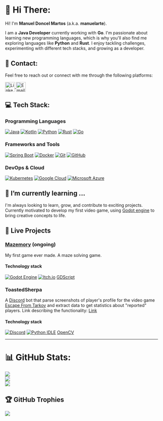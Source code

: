 <!--
**manuelarte/manuelarte** is a ✨ _special_ ✨ repository because its `README.md` (this file) appears on your GitHub profile.

Here are some ideas to get you started:

- 🔭 I’m currently working on ...
- 🌱 I’m currently learning ...
- 👯 I’m looking to collaborate on ...
- 🤔 I’m looking for help with ...
- 💬 Ask me about ...
- 📫 How to reach me: ...
- 😄 Pronouns: ...
- ⚡ Fun fact: ...
badges: https://github.com/inttter/md-badges
-->

# 👋 Hi There:

Hi! I'm **Manuel Doncel Martos** (a.k.a. **manuelarte**).  

I am a **Java Developer** currently working with **Go**. I'm passionate about learning new programming languages, which is why you'll also find me exploring languages like **Python** and **Rust**. I enjoy tackling challenges, experimenting with different tech stacks, and growing as a developer.


## 🔗 Contact:

Feel free to reach out or connect with me through the following platforms: 

<a href="https://www.linkedin.com/in/manueldoncelmartos/" target="_blank">
    <img align="center" src="https://cdn.jsdelivr.net/gh/devicons/devicon/icons/linkedin/linkedin-original.svg" alt="LinkedIn" height="32" width="32" />
</a>  
<a href="mailto:manueldoncelmartos@gmail.com" target="_blank">
    <img align="center" src="https://www.vectorlogo.zone/logos/gmail/gmail-tile.svg" alt="Email" height="32" width="32" />
</a>

## 💻 Tech Stack:

### Programming Languages  
[![Java](https://img.shields.io/badge/Java-%23ED8B00.svg?logo=openjdk&logoColor=white)](#)
[![Kotlin](https://img.shields.io/badge/Kotlin-%237F52FF.svg?logo=kotlin&logoColor=white)](#)
[![Python](https://img.shields.io/badge/Python-3776AB?logo=python&logoColor=fff)](#)
[![Rust](https://img.shields.io/badge/Rust-%23000000.svg?e&logo=rust&logoColor=white)](#)
[![Go](https://img.shields.io/badge/Go-%2300ADD8.svg?&logo=go&logoColor=white)](#)

### Frameworks and Tools 
[![Spring Boot](https://img.shields.io/badge/Spring%20Boot-6DB33F?logo=springboot&logoColor=fff)](#)
[![Docker](https://img.shields.io/badge/Docker-2496ED?logo=docker&logoColor=fff)](#)
[![Git](https://img.shields.io/badge/Git-F05032?logo=git&logoColor=fff)](#)
[![GitHub](https://img.shields.io/badge/GitHub-%23121011.svg?logo=github&logoColor=white)](#)

### DevOps & Cloud
[![Kubernetes](https://img.shields.io/badge/Kubernetes-326CE5?logo=kubernetes&logoColor=fff)](#)
[![Google Cloud](https://img.shields.io/badge/Google%20Cloud-%234285F4.svg?logo=google-cloud&logoColor=white)](#)
[![Microsoft Azure](https://custom-icon-badges.demolab.com/badge/Microsoft%20Azure-0089D6?logo=msazure&logoColor=white)](#)

## 🌱 I’m currently learning ...

I'm always looking to learn, grow, and contribute to exciting projects.
Currently motivated to develop my first video game, using [Godot engine](https://godotengine.org/) to bring creative concepts to life.

## 📡 Live Projects

### [Mazemory](https://manuelarte.itch.io/mazemory) (ongoing)
My first game ever made. A maze solving game.
#### Technology stack
[![Godot Engine](https://img.shields.io/badge/Godot-%23FFFFFF.svg?logo=godot-engine)](#)
[![Itch.io](https://img.shields.io/badge/itch.io-%23FF0B34.svg?logo=Itch.io&logoColor=white)](#)
[GDScript](https://docs.godotengine.org/en/stable/tutorials/scripting/gdscript/gdscript_basics.html)

### ToastedSherpa
A [Discord](https://discord.com/) bot that parse screenshots of player's profile for the video game [Escape From Tarkov](https://escapefromtarkov.com/) and extract data to get statistics about "reported" players.
Link describing the functionality: [Link](https://manueldoncel.blogspot.com/2024/08/tarkov-profile-parsed-toastedsherpa.html)
#### Technology stack
[![Discord](https://img.shields.io/badge/Discord-%235865F2.svg?&logo=discord&logoColor=white)](#)
[![Python IDLE](https://img.shields.io/badge/Python%20IDLE-3776AB?logo=python&logoColor=fff)](#)
[OpenCV](https://opencv.org/)

---

# 📊 GitHub Stats:
![](https://github-readme-stats.vercel.app/api?username=manuelarte&theme=dark&hide_border=false&count_private=true)<br/>
![](https://github-readme-streak-stats.herokuapp.com/?user=manuelarte&theme=dark&hide_border=false)<br/>
![](https://github-readme-stats.vercel.app/api/top-langs/?username=manuelarte&theme=dark&hide_border=false&count_private=true&layout=compact)

## 🏆 GitHub Trophies
![](https://github-profile-trophy.vercel.app/?username=manuelarte&theme=radical&no-frame=false&no-bg=false&margin-w=4)

